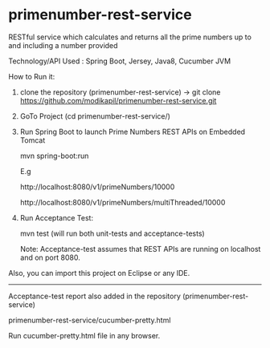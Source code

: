 # primenumber-rest-service
RESTful service which calculates and returns all the prime numbers up to and including a number provided

Technology/API Used : Spring Boot, Jersey, Java8, Cucumber JVM

How to Run it:

1. clone the repository (primenumber-rest-service) -> git clone https://github.com/modikapil/primenumber-rest-service.git

2. GoTo Project (cd primenumber-rest-service/)

3. Run Spring Boot to launch Prime Numbers REST APIs on Embedded Tomcat
   
   mvn spring-boot:run
   
   E.g

   http://localhost:8080/v1/primeNumbers/10000

   http://localhost:8080/v1/primeNumbers/multiThreaded/10000
   
4. Run Acceptance Test:

	mvn test  (will run both unit-tests and acceptance-tests)
	
	Note: Acceptance-test assumes that REST APIs are running on localhost and on port 8080.
	
Also, you can import this project on Eclipse or any IDE.

--------------------------------------------------------

Acceptance-test report also added in the repository (primenumber-rest-service)

primenumber-rest-service/cucumber-pretty.html

Run cucumber-pretty.html file in any browser.
